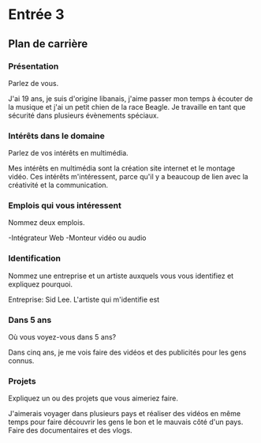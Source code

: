 # Entrée 3
## Plan de carrière

### Présentation
Parlez de vous. 

J'ai 19 ans, je suis d'origine libanais, j'aime passer mon temps à écouter de la musique et j'ai un petit chien de la race Beagle. Je travaille en tant que sécurité dans plusieurs évènements spéciaux. 
### Intérêts dans le domaine
Parlez de vos intérêts en multimédia. 

Mes intérêts en multimédia sont la création site internet et le montage vidéo. Ces intérêts m'intéressent, parce qu'il y a beaucoup de lien avec la créativité et la communication.
### Emplois qui vous intéressent
Nommez deux emplois.

-Intégrateur Web
-Monteur vidéo ou audio
### Identification
Nommez une entreprise et un artiste auxquels vous vous identifiez et expliquez pourquoi. 

Entreprise: Sid Lee. L'artiste qui m'identifie est 
### Dans 5 ans
Où vous voyez-vous dans 5 ans? 

Dans cinq ans, je me vois faire des vidéos et des publicités pour les gens connus. 
### Projets
Expliquez un ou des projets que vous aimeriez faire. 

J'aimerais voyager dans plusieurs pays et réaliser des vidéos en même temps pour faire découvrir les gens le bon et le mauvais côté d'un pays. Faire des documentaires et des vlogs. 
